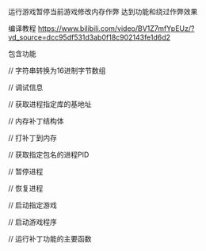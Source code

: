 运行游戏暂停当前游戏修改内存作弊 达到功能和绕过作弊效果

编译教程
https://www.bilibili.com/video/BV1Z7mfYpEUz/?vd_source=dcc95df531d3ab0f18c902143fe1d6d2

包含功能 

// 字符串转换为16进制字节数组

// 调试信息

// 获取进程指定库的基地址

// 内存补丁结构体

// 打补丁到内存

// 获取指定包名的进程PID

// 暂停进程

// 恢复进程

// 启动指定游戏

// 启动游戏程序

// 运行补丁功能的主要函数
